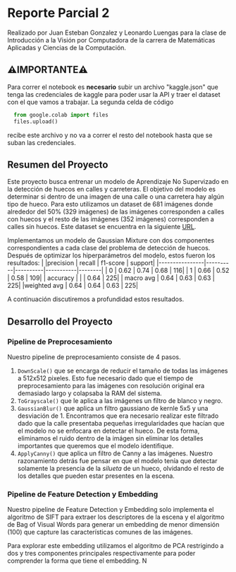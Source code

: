 # Reporte Parcial 2
Realizado por Juan Esteban Gonzalez y Leonardo Luengas para la clase de Introducción a la Visión por Computadora de la carrera de Matemáticas Aplicadas y Ciencias de la Computación.

## ⚠️IMPORTANTE⚠️
Para correr el notebook es **necesario** subir un archivo "kaggle.json" que tenga las credenciales de kaggle para poder usar la API y traer el dataset con el que vamos a trabajar. La segunda celda de código
  ```python
    from google.colab import files
    files.upload()
  ```
recibe este archivo y no va a correr el resto del notebook hasta que se suban las credenciales.
## Resumen del Proyecto
Este proyecto busca entrenar un modelo de Aprendizaje No Supervizado en la detección de huecos en calles y carreteras. El objetivo del modelo es determinar si dentro de una imagen de una calle o una carretera hay algún tipo de hueco. Para esto utilizamos un dataset de 681 imágenes donde alrededor del 50% (329 imágenes) de las imágenes corresponden a calles con huecos y el resto de las imágenes (352 imágenes) corresponden a calles sin huecos. Este dataset se encuentra en la siguiente [URL](https://www.kaggle.com/datasets/atulyakumar98/pothole-detection-dataset).

Implementamos un modelo de Gaussian Mixture con dos componentes correspondientes a cada clase del problema de detección de huecos. Después de optimizar los hiperparámetros del modelo, estos fueron los resultados:
|                |precision  |  recall | f1-score  | support|
|----------------|----------|----------|-----------|--------|
|          0    |   0.62  |    0.74  |    0.68  |     116|
|           1    |   0.66   |   0.52   |   0.58     |  109|
|    accuracy    |          |          |   0.64   |    225|
|   macro avg     |  0.64    |  0.63   |   0.63      | 225|
|weighted avg     |  0.64    |  0.64    |  0.63     |  225|


A continuación discutiremos a profundidad estos resultados.

## Desarrollo del Proyecto
### Pipeline de Preprocesamiento
Nuestro pipeline de preprocesamiento consiste de 4 pasos.
1. ``DownScale()`` que se encarga de reducir el tamaño de todas las imágenes a 512x512 pixeles. Esto fue necesario dado que el tiempo de preprocesamiento para las imágenes con resolución original era demasiado largo y colapsaba la RAM del sistema.
2. ``ToGrayscale()`` que le aplica a las imágenes un filtro de blanco y negro.
3. ``GaussianBlur()`` que aplica un filtro gaussiano de kernle 5x5 y una desviación de 1. Encontramos que era necesario realizar este filtrado dado que la calle presentaba pequeñas irregularidades que hacían que el modelo no se enfocara en detectar el hueco. De esta forma, eliminamos el ruido dentro de la imágen sin eliminar los detalles importantes que queremos que el modelo identifique.
4. ``ApplyCanny()`` que aplica un filtro de Canny a las imágenes. Nuestro razonamiento detrás fue pensar en que el modelo tenía que detectar solamente la presencia de la *silueta* de un hueco, olvidando el resto de los detalles que pueden estar presentes en la escena.
### Pipeline de Feature Detection y Embedding
Nuestro pipeline de Feature Detection y Embedding solo implementa el algoritmo de SIFT para extraer los descriptores de la escena y el algoritmo de Bag of Visual Words para generar un embedding de menor dimensión (100) que capture las características comunes de las imágenes.

Para explorar este embedding utilizamos el algoritmo de PCA restrigindo a dos y tres componentes principales respectivamente para poder comprender la forma que tiene el embedding. N

